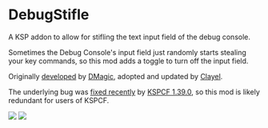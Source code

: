 # DebugStifle
A KSP addon to allow for stifling the text input field of the debug console.

Sometimes the Debug Console's input field just randomly starts stealing your key commands, so this mod adds a toggle to turn off the input field.

Originally [developed](https://github.com/DMagic1/KSP_DebugStifle) by [DMagic](https://forum.kerbalspaceprogram.com/topic/108704-18x-dmagics-modlets-most-ksp-18-updates-10-29-2019/), adopted and updated by [Clayel](https://github.com/Clayell/DebugStifle).

The underlying bug was [fixed recently](https://github.com/KSPModdingLibs/KSPCommunityFixes/pull/329) by [KSPCF 1.39.0](https://github.com/KSPModdingLibs/KSPCommunityFixes/releases/tag/1.39.0), so this mod is likely redundant for users of KSPCF.

<img src="https://i.imgur.com/28a5Z7h.png" />
<img src="https://i.imgur.com/kju7laA.png" />
